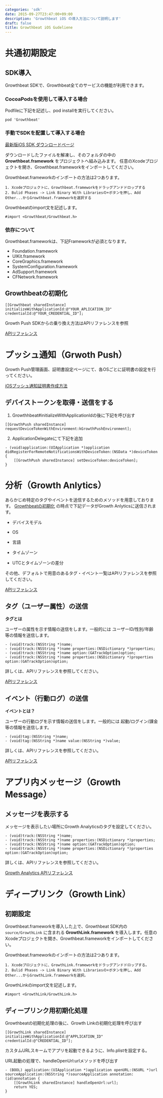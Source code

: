 ```yaml
---
categories: 'sdk'
date: 2015-09-27T23:47:00+09:00
description: 'Growthbeat iOS の導入方法について説明します'
draft: false
title: Growthbeat iOS Gudeliene
---
```


# 共通初期設定

## SDK導入

Growthbeat SDKで、Growthbeat全てのサービスの機能が利用できます。

### CocoaPodsを使用して導入する場合

Podfileに下記を記述し、pod installを実行してください。

```
pod 'Growthbeat'
```

### 手動でSDKを配置して導入する場合

[最新版iOS SDK ダウンロードページ ](https://github.com/SIROK/growthbeat-ios/archive/latest.zip)

ダウンロードしたファイルを解凍し、そのフォルダの中の **Growthbeat.framework** をプロジェクトへ組み込みます。
任意のXcodeプロジェクトを開き、Growthbeat.frameworkをインポートしてください。

Growthbeat.frameworkのインポートの方法は2つあります。
```
1. Xcodeプロジェクトに、Growthbeat.frameworkをドラッグアンドドロップする
2. Bulid Phases -> Link Binary With Librariesの+ボタンを押し、Add Other...からGrowthbeat.frameworkを選択する
```

Growthbeatのimport文を記述します。
```
#import <Growthbeat/Growthbeat.h>
```

### 依存について

Growthbeat.frameworkは、下記Frameworkが必須となります。

- Foundation.framework
- UIKit.framework
- CoreGraphics.framework
- SystemConfiguration.framework
- AdSupport.framework
- CFNetwork.framework

## Growthbeatの初期化

```objc
[[Growthbeat sharedInstance] initializeWithApplicationId:@"YOUR_APLICATION_ID" credentialId:@"YOUR_CREDENTIAL_ID"];
```

Growth Push SDKからの乗り換え方法はAPIリファレンスを参照

[APIリファレンス]()


# プッシュ通知（Grwoth Push）

Growth Push管理画面、証明書設定ページにて、各OSごとに証明書の設定を行ってください。

[iOSプッシュ通知証明書作成方法](http://growthhack.sirok.co.jp/growthpush/ios-p12/)


## デバイストークンを取得・送信をする

1. Growthhbeat#initializeWithApplicationIdの後に下記を呼び出す

```
[[GrowthPush sharedInstance] requestDeviceTokenWithEnvironment:kGrowthPushEnvironment];
```

2. ApplicationDelegateにて下記を追加

```
- (void)application:(UIApplication *)application
didRegisterForRemoteNotificationsWithDeviceToken:(NSData *)deviceToken {
    [[GrowthPush sharedInstance] setDeviceToken:deviceToken];
}
```

# 分析（Growth Anlytics）

あらかじめ特定のタグやイベントを送信するためのメソッドを用意しております。
[Growthbeatの初期化](#growthbeatの初期化) の時点で下記データがGrowth Anlyticsに送信されます。

* デバイスモデル

* OS

* 言語

* タイムゾーン

* UTCとタイムゾーンの差分

その他、デフォルトで用意のあるタグ・イベント一覧はAPIリファレンスを参照してください。

[APIリファレンス]()

## タグ（ユーザー属性）の送信

**タグとは**

ユーザーの属性を示す情報の送信をします。一般的には ユーザーID/性別/年齢 等の情報を送信します。

```objc
- (void)track:(NSString *)name;
- (void)track:(NSString *)name properties:(NSDictionary *)properties;
- (void)track:(NSString *)name option:(GATrackOption)option;
- (void)track:(NSString *)name properties:(NSDictionary *)properties option:(GATrackOption)option;
```

詳しくは、APIリファレンスを参照してください。

[APIリファレンス]()

## イベント（行動ログ）の送信

**イベントとは？**

ユーザーの行動ログを示す情報の送信をします。一般的には 起動/ログイン/課金 等の情報を送信します。

```objc
- (void)tag:(NSString *)name;
- (void)tag:(NSString *)name value:(NSString *)value;
```

詳しくは、APIリファレンスを参照してください。

[APIリファレンス]()

# アプリ内メッセージ（Growth Message）

## メッセージを表示する

メッセージを表示したい場所にGrowth Analyticsのタグを設定してください。

```objc
- (void)track:(NSString *)name;
- (void)track:(NSString *)name properties:(NSDictionary *)properties;
- (void)track:(NSString *)name option:(GATrackOption)option;
- (void)track:(NSString *)name properties:(NSDictionary *)properties option:(GATrackOption)option;
```

詳しくは、APIリファレンスを参照してください。

[Growth Analytics APIリファレンス]()

# ディープリンク（Growth Link）

## 初期設定

Growthbeat.frameworkを導入した上で、Growthbeat SDK内の `source/GrowthLink` に含まれる **GrowthLink.framework** を導入します。任意のXcodeプロジェクトを開き、Growthbeat.frameworkをインポートしてください。

Growthbeat.frameworkのインポートの方法は2つあります。

```
1. Xcodeプロジェクトに、GrowthLink.frameworkをドラッグアンドドロップする。
2. Bulid Phases -> Link Binary With Librariesの+ボタンを押し、Add Other...からGrowthLink.frameworkを選択。
```

GrowthLinkのimport文を記述します。

```objc
#import <GrowthLink/GrowthLink.h>
```

## ディープリンク用初期化処理

Growthbeatの初期化処理の後に、Growth Linkの初期化処理を呼び出す

```objc
[[GrowthLink sharedInstance] initializeWithApplicationId:@"APPLICATION_ID" credentialId:@"CREDENTIAL_ID"];
```

カスタムURLスキームでアプリを起動できるように、Info.plistを設定する。

URL起動の処理で、handleOpenUrl:urlメソッドを呼び出す

```objc
- (BOOL) application:(UIApplication *)application openURL:(NSURL *)url sourceApplication:(NSString *)sourceApplication annotation:(id)annotation {
    [[GrowthLink sharedInstance] handleOpenUrl:url];
    return YES;
}
```

